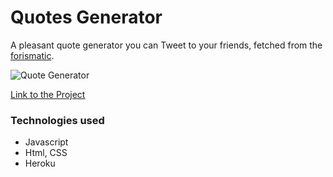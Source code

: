 # Quotes Generator

A pleasant quote generator you can Tweet to your friends, fetched from the [forismatic](https://forismatic.com/en/api/).

![Quote Generator](https://drive.google.com/uc?export=view&id=1gEToVqJcXUfGL3stDxeFZDRJjWPPuVHI)

[Link to the Project](https://sharonjseg.github.io/web_project_4/)

### Technologies used

- Javascript
- Html, CSS
- Heroku
